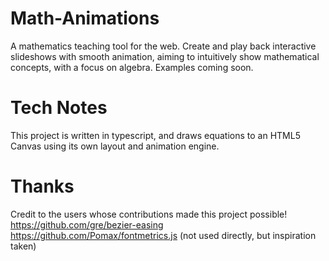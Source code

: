 # Math-Animations
A mathematics teaching tool for the web. Create and play back interactive slideshows with smooth animation, aiming to intuitively show mathematical concepts, with a focus on algebra. Examples coming soon.

# Tech Notes
This project is written in typescript, and draws equations to an HTML5 Canvas using its own layout and animation engine.

# Thanks
Credit to the users whose contributions made this project possible!
https://github.com/gre/bezier-easing
https://github.com/Pomax/fontmetrics.js (not used directly, but inspiration taken)
